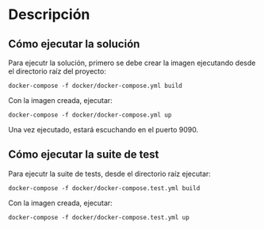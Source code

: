 # Descripción



## Cómo ejecutar la solución
Para ejecutr la solución, primero se debe crear la imagen ejecutando desde el 
directorio raíz del proyecto:

`docker-compose -f docker/docker-compose.yml build`

Con la imagen creada, ejecutar:

`docker-compose -f docker/docker-compose.yml up`

Una vez ejecutado, estará escuchando en el puerto 9090.

## Cómo ejecutar la suite de test
Para ejecutr la suite de tests, desde el directorio raíz ejecutar:

`docker-compose -f docker/docker-compose.test.yml build`

Con la imagen creada, ejecutar:

`docker-compose -f docker/docker-compose.test.yml up`